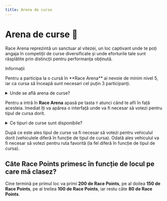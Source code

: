 ```yaml
---
title: Arena de curse
---
```

# Arena de curse 🏁

Race Arena reprezintă un sanctuar al vitezei, un loc captivant unde te poți angaja în competiții de curse diversificate și unde eforturile tale sunt răsplătite prin distincții pentru performanța obținută.

<div class="danger-container">
    <p class="title">Informații</p>
    <p class="description">Pentru a participa la o cursă în **Race Arena** ai nevoie de minim nivel 5, iar ca cursa să înceapă sunt necesari cel puțin 3 participanți.</p>
</div>

<details class="details custom-block">
    <summary>Unde se află arena de curse?</summary>
    <p>![Grand Theft Auto V Screenshot 2024 02 23 - 00 00 45 25](https://i.imgur.com/vXb9puN.png)</p>
</details>

Pentru a intră în **Race Arena** apasă pe tasta `Y` atunci când te afli în față acesteia.
Imediat îți va apărea o interfață unde va fi necesar să votezi pentru tipul de cursa dorit.

<details class="details custom-block">
    <summary> Ce tipuri de curse sunt disponibile?</summary>
    <p>![Grand Theft Auto V Screenshot 2024 02 23 - 00 00 52 46](https://i.imgur.com/OI90Qxg.png)</p>
</details>

După ce este ales tipul de curse va fi necesar să votezi pentru vehiculul dorit (vehiculele diferă în funcție de tipul de cursa).
Odată ales vehiculul va fi necesar să votezi pentru ruta favorită (la fel diferă în funcție de tipul de cursa).

## Câte Race Points primesc în funcție de locul pe care mă clasez?

Cine termină pe primul loc va primi **200 de Race Points**, pe al doilea **150 de Race Points**, pe al treilea **100 de Race Points**, iar restu câte **80 de Race Points**.

